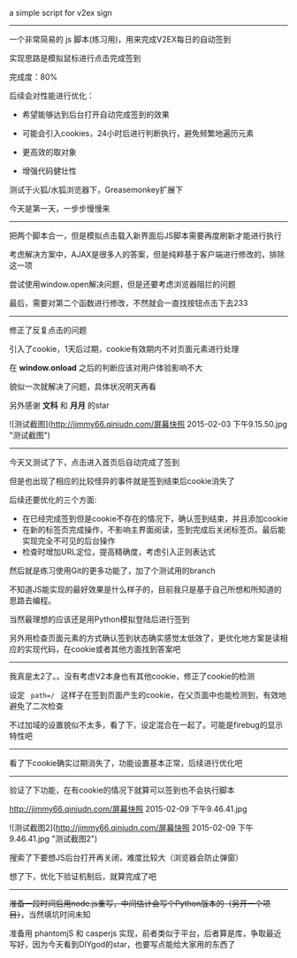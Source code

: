 a simple script for v2ex sign

***

一个非常简易的 js 脚本(练习用)，用来完成V2EX每日的自动签到

实现思路是模拟鼠标进行点击完成签到

完成度：80%

后续会对性能进行优化：

* 希望能够达到后台打开自动完成签到的效果

* 可能会引入cookies，24小时后进行判断执行，避免频繁地遍历元素

* 更高效的取对象

* 增强代码健壮性

测试于火狐/水狐浏览器下，Greasemonkey扩展下

今天是第一天，一步步慢慢来

***

把两个脚本合一，但是模拟点击载入新界面后JS脚本需要再度刷新才能进行执行

考虑解决方案中，AJAX是很多人的答案，但是纯粹基于客户端进行修改的，排除这一项

尝试使用window.open解决问题，但是还要考虑浏览器阻拦的问题

最后，需要对第二个函数进行修改，不然就会一直找按钮点击下去233

***

修正了反复点击的问题

引入了cookie，1天后过期，cookie有效期内不对页面元素进行处理

在 **window.onload** 之后的判断应该对用户体验影响不大

貌似一次就解决了问题，具体状况明天再看

另外感谢 **文科** 和 **月月** 的star


![测试截图](http://jimmy66.qiniudn.com/屏幕快照 2015-02-03 下午9.15.50.jpg "测试截图")

***

今天又测试了下，点击进入首页后自动完成了签到

但是也出现了相应的比较怪异的事件就是签到结束后cookie消失了

后续还要优化的三个方面:

* 在已经完成签到但是cookie不存在的情况下，确认签到结束，并且添加cookie
* 在新的标签页完成操作，不影响主界面阅读，签到完成后关闭标签页。最后能实现完全不可见的后台操作
* 检查时增加URL定位，提高精确度，考虑引入正则表达式

然后就是练习使用Git的更多功能了，加了个测试用的branch

不知道JS能实现的最好效果是什么样子的，目前我只是基于自己所想和所知道的思路去编程。

当然最理想的应该还是用Python模拟登陆后进行签到

另外用检查页面元素的方式确认签到状态确实感觉太低效了，更优化地方案是读相应的实现代码，在cookie或者其他方面找到答案吧

***

我真是太2了。。没有考虑V2本身也有其他cookie，修正了cookie的检测

设定  <code> path=/ </code> 这样子在签到页面产生的cookie，在父页面中也能检测到，有效地避免了二次检查

不过加域的设置貌似不太多，看了下，设定混合在一起了。可能是firebug的显示特性吧

***

看了下cookie确实过期消失了，功能设置基本正常，后续进行优化吧

***

验证了下功能，在有cookie的情况下就算可以签到也不会执行脚本

http://jimmy66.qiniudn.com/屏幕快照 2015-02-09 下午9.46.41.jpg

![测试截图2](http://jimmy66.qiniudn.com/屏幕快照 2015-02-09 下午9.46.41.jpg "测试截图2")

搜索了下要想JS后台打开再关闭，难度比较大（浏览器会防止弹窗）

想了下，优化下验证机制后，就算完成了吧

***

<del>准备一段时间后用node.js重写，中间估计会写个Python版本的（另开一个项目）</del>，当然填坑时间未知

准备用 phantomjS 和 casperjs 实现，前者类似于平台，后者算是库，争取最近写好，因为今天看到DIYgod的star，也要写点能给大家用的东西了
